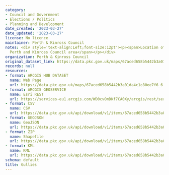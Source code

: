 ```yaml
---
category:
- Council and Government
- Elections / Politics
- Planning and Development
date_created: '2023-03-27'
date_updated: '2023-03-27'
license: No licence
maintainer: Perth & Kinross Council
notes: <div style='text-align:Left;font-size:12pt'><p><span>Location of gullies within
  Perth and Kinross Council area</span></p></div>
organization: Perth & Kinross Council
original_dataset_link: https://data.pkc.gov.uk/maps/67aced658b5442b3a01da4c1c80ee7f6_6
records: null
resources:
- format: ARCGIS HUB DATASET
  name: Web Page
  url: https://data.pkc.gov.uk/maps/67aced658b5442b3a01da4c1c80ee7f6_6
- format: ARCGIS GEOSERVICE
  name: Esri REST
  url: https://services-eu1.arcgis.com/WD0cvOmDKf7CA0Xy/arcgis/rest/services/Gullies/FeatureServer/6
- format: CSV
  name: CSV
  url: https://data.pkc.gov.uk/api/download/v1/items/67aced658b5442b3a01da4c1c80ee7f6/csv?layers=6
- format: GEOJSON
  name: GeoJSON
  url: https://data.pkc.gov.uk/api/download/v1/items/67aced658b5442b3a01da4c1c80ee7f6/geojson?layers=6
- format: ZIP
  name: Shapefile
  url: https://data.pkc.gov.uk/api/download/v1/items/67aced658b5442b3a01da4c1c80ee7f6/shapefile?layers=6
- format: KML
  name: KML
  url: https://data.pkc.gov.uk/api/download/v1/items/67aced658b5442b3a01da4c1c80ee7f6/kml?layers=6
schema: default
title: Gullies
---
```

